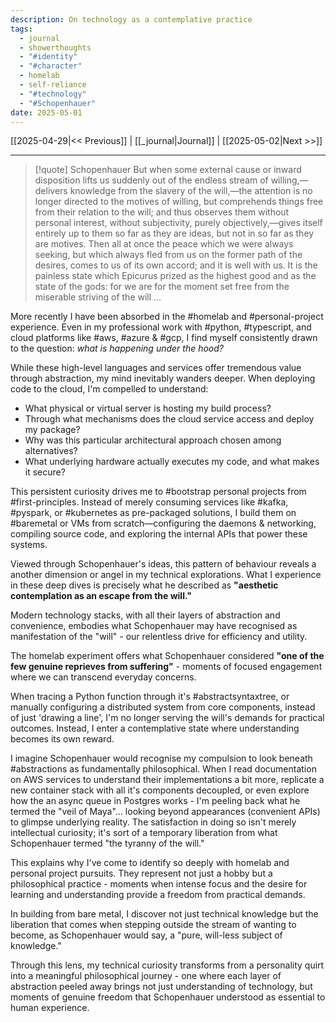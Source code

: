 ```yaml
---
description: On technology as a contemplative practice
tags:
  - journal
  - showerthoughts
  - "#identity"
  - "#character"
  - homelab
  - self-reliance
  - "#technology"
  - "#Schopenhauer"
date: 2025-05-01
---
```

[[2025-04-29|<< Previous]] | [[_journal|Journal]] | [[2025-05-02|Next >>]] 

--- 

> [!quote]  Schopenhauer
> But when some external cause or inward disposition lifts us suddenly out of the endless stream of willing,—delivers knowledge from the slavery of the will,—the attention is no longer directed to the motives of willing, but comprehends things free from their relation to the will; and thus observes them without personal interest, without subjectivity, purely objectively,—gives itself entirely up to them so far as they are ideas, but not in so far as they are motives. Then all at once the peace which we were always seeking, but which always fled from us on the former path of the desires, comes to us of its own accord; and it is well with us. It is the painless state which Epicurus prized as the highest good and as the state of the gods: for we are for the moment set free from the miserable striving of the will ...

More recently I have been absorbed in the #homelab and #personal-project experience. Even in my professional work with #python, #typescript, and cloud platforms like #aws, #azure & #gcp, I find myself consistently drawn to the question: _what is happening under the hood?_

While these high-level languages and services offer tremendous value through abstraction, my mind inevitably wanders deeper. When deploying code to the cloud, I'm compelled to understand:

- What physical or virtual server is hosting my build process?
- Through what mechanisms does the cloud service access and deploy my package?
- Why was this particular architectural approach chosen among alternatives?
- What underlying hardware actually executes my code, and what makes it secure?

This persistent curiosity drives me to #bootstrap personal projects from #first-principles. Instead of merely consuming services like #kafka, #pyspark, or #kubernetes as pre-packaged solutions, I build them on #baremetal or VMs from scratch—configuring the daemons & networking, compiling source code, and exploring the internal APIs that power these systems.

Viewed through Schopenhauer's ideas, this pattern of behaviour reveals a another dimension or angel in my technical explorations. What I experience in these deep dives is precisely what he described as **"aesthetic contemplation as an escape from the will."** 

Modern technology stacks, with all their layers of abstraction and convenience, embodies what Schopenhauer may have recognised as manifestation of the "will" - our relentless drive for efficiency and utility.

The homelab experiment offers what Schopenhauer considered **"one of the few genuine reprieves from suffering"** - moments of focused engagement where we can transcend everyday concerns. 

When tracing a Python function through it's #abstractsyntaxtree, or manually configuring a distributed system from core components, instead of just 'drawing a line', I'm no longer serving the will's demands for practical outcomes. Instead, I enter a contemplative state where understanding becomes its own reward.

I imagine Schopenhauer would recognise my compulsion to look beneath #abstractions as fundamentally philosophical. When I read documentation on AWS services to understand their implementations a bit more, replicate a new container stack with all it's components decoupled, or even explore how the an async queue in Postgres works - I'm peeling back what he termed the "veil of Maya"... looking beyond appearances (convenient APIs) to glimpse underlying reality. The satisfaction in doing so isn't merely intellectual curiosity; it's sort of a temporary liberation from what Schopenhauer termed "the tyranny of the will." 

This explains why I've come to identify so deeply with homelab and personal project pursuits. They represent not just a hobby but a philosophical practice - moments when intense focus and the desire for learning and understanding provide a freedom from practical demands. 

In building from bare metal, I discover not just technical knowledge but the liberation that comes when stepping outside the stream of wanting to become, as Schopenhauer would say, a "pure, will-less subject of knowledge."

Through this lens, my technical curiosity transforms from a personality quirt into a meaningful philosophical journey - one where each layer of abstraction peeled away brings not just understanding of technology, but moments of genuine freedom that Schopenhauer understood as essential to human experience.
